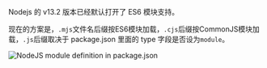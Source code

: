 Nodejs 的 v13.2 版本已经默认打开了 ES6 模块支持。

现在的方案是，`.mjs`文件名后缀按ES6模块加载，`.cjs`后缀按CommonJS模块加载，`.js`后缀取决于 package.json 里面的 type 字段是否设为`module`。

![NodeJS module definition in package.json](https://pbs.twimg.com/media/EL5OyS2UEAA809g?format=jpg&name=small)
